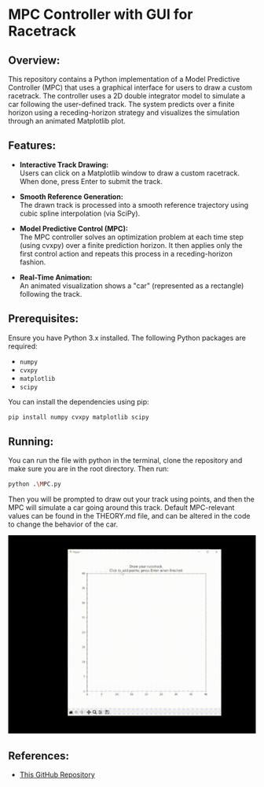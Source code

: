 # MPC Controller with GUI for Racetrack

## Overview:

This repository contains a Python implementation of a Model Predictive Controller (MPC) that uses a graphical interface for users to draw a custom racetrack. The controller uses a 2D double integrator model to simulate a car following the user-defined track. The system predicts over a finite horizon using a receding-horizon strategy and visualizes the simulation through an animated Matplotlib plot.

## Features:

- **Interactive Track Drawing:**  
  Users can click on a Matplotlib window to draw a custom racetrack. When done, press Enter to submit the track.
  
- **Smooth Reference Generation:**  
  The drawn track is processed into a smooth reference trajectory using cubic spline interpolation (via SciPy).

- **Model Predictive Control (MPC):**  
  The MPC controller solves an optimization problem at each time step (using cvxpy) over a finite prediction horizon. It then applies only the first control action and repeats this process in a receding-horizon fashion.

- **Real-Time Animation:**  
  An animated visualization shows a "car" (represented as a rectangle) following the track.

## Prerequisites:

Ensure you have Python 3.x installed. The following Python packages are required:

- `numpy`
- `cvxpy`
- `matplotlib`
- `scipy`

You can install the dependencies using pip:

```bash
pip install numpy cvxpy matplotlib scipy
```

## Running:

You can run the file with python in the terminal, clone the repository and make sure you are in the root directory. Then run:
```bash
python .\MPC.py
```

Then you will be prompted to draw out your track using points, and then the MPC will simulate a car going around this track. Default MPC-relevant values can be found in the THEORY.md file, and can be altered in the code to change the behavior of the car.

![MPC Demo](MPCDemo.gif)

## References: 
- [This GitHub Repository](https://github.com/mcarfagno/mpc_python)

